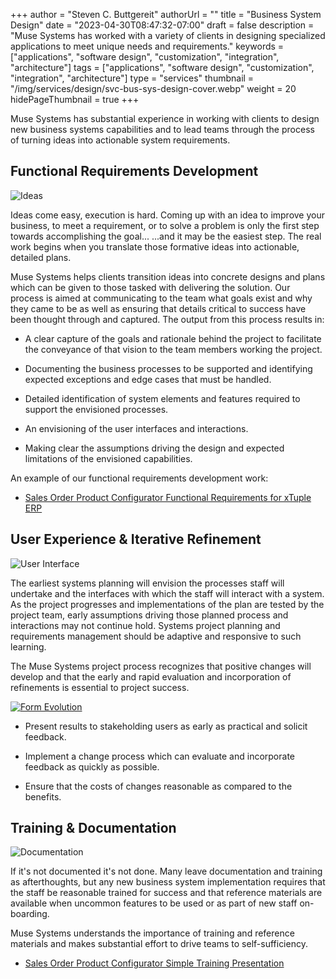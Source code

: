 +++
author = "Steven C. Buttgereit"
authorUrl = ""
title = "Business System Design"
date = "2023-04-30T08:47:32-07:00"
draft = false
description = "Muse Systems has worked with a variety of clients in designing specialized applications to meet unique needs and requirements."
keywords = ["applications", "software design", "customization", "integration", "architecture"]
tags = ["applications", "software design", "customization", "integration", "architecture"]
type = "services"
thumbnail = "/img/services/design/svc-bus-sys-design-cover.webp"
weight = 20
hidePageThumbnail = true
+++

Muse Systems has substantial experience in working with clients to design new business systems capabilities and to lead teams through the process of turning ideas into actionable system requirements.

## Functional Requirements Development

<div class="not-prose w-full md:w-72 float-left my-2 me-4 mb-2 ">
	<img class="mx-auto rounded-xl shadow-xl" src="/img/services/design/functional-design.webp" alt="Ideas" aria-hidden="true"/>
</div>

Ideas come easy, execution is hard.  Coming up with an idea to improve your business, to meet a requirement, or to solve a problem is only the first step towards accomplishing the goal... ...and it may be the easiest step.  The real work begins when you translate those formative ideas into actionable, detailed plans.

Muse Systems helps clients transition ideas into concrete designs and plans which can be given to those tasked with delivering the solution.  Our process is aimed at communicating to the team what goals exist and why they came to be as well as ensuring that details critical to success have been thought through and captured.  The output from this process results in:

  * A clear capture of the goals and rationale behind the project to facilitate the conveyance of that vision to the team members working the project.

  * Documenting the business processes to be supported and identifying expected exceptions and edge cases that must be handled.

  * Detailed identification of system elements and features required to support the envisioned processes.

  * An envisioning of the user interfaces and interactions.

  * Making clear the assumptions driving the design and expected limitations of the envisioned capabilities.

An example of our functional requirements development work:

* <a href="/documents/musesystems_example_func_req.pdf" target="_blank">Sales Order Product Configurator Functional Requirements for xTuple ERP</a>

## User Experience & Iterative Refinement

<div class="not-prose w-full md:w-72 float-right my-2 me-4 ms-2 mb-2 ">
	<img class="mx-auto rounded-xl shadow-xl" src="/img/services/design/interfaces.webp" alt="User Interface" aria-hidden="true"/>
</div>

The earliest systems planning will envision the processes staff will undertake and the interfaces with which the staff will interact with a system.  As the project progresses and implementations of the plan are tested by the project team, early assumptions driving those planned process and interactions may not continue hold.  Systems project planning and requirements management should be adaptive and responsive to such learning.

The Muse Systems project process recognizes that positive changes will develop and that the early and rapid evaluation and incorporation of refinements is essential to project success.

<a href="/img/services/design/form-evolution.webp" target="_blank">
	<img class="mx-auto shadow-xl" src="/img/services/design/form-evolution.webp" alt="Form Evolution"/>
</a>

  * Present results to stakeholding users as early as practical and solicit feedback.

  * Implement a change process which can evaluate and incorporate feedback as quickly as possible.

  * Ensure that the costs of changes reasonable as compared to the benefits.

## Training & Documentation

<div class="not-prose w-full md:w-72 float-left my-2 me-4 mb-2" aria-hidden="true">
	<img class="mx-auto rounded-xl shadow-xl" src="/img/services/design/documentation.webp" alt="Documentation" aria-hidden="true"/>
</div>

If it's not documented it's not done.  Many leave documentation and training as afterthoughts, but any new business system implementation requires that the staff be reasonable trained for success and that reference materials are available when uncommon features to be used or as part of new staff on-boarding.

Muse Systems understands the importance of training and reference materials and makes substantial effort to drive teams to self-sufficiency.

  * <a href="/documents/musesystems_example_training_doc.pdf" target="_blank">Sales Order Product Configurator Simple Training Presentation</a>
